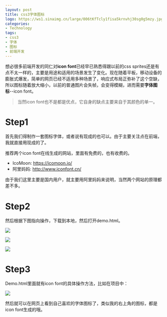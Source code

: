 ```yaml
---
layout: post
title: css3字体图标
logo: https://ws1.sinaimg.cn/large/006tKfTcly1fisa5krnvhj30sg0g5mzy.jpg
categories:
- Technology
tags:
- css3
- 字体
- 图标
- 前端开发
---
```


想必很多前端开发的同仁对**icon font**已经早已熟悉得跟以前的css sprites还是有点不太一样的，主要是用途和适用的场景发生了变化。现在随着平板，移动设备的膨胀式爆发，简单的网页已经不适用多种场景了，响应式布局正弥补了这个空缺，所以图标随着放大缩小，以前的普通图片会失帧，会变得模糊，进而需要**字体图标**--icon font。  

> 当然icon font也不是都是优点，它自身的缺点主要来自于其颜色的单一。

# Step1  
首先我们得制作一套图标字体，或者说有现成的也可以。由于主要关注点在前端，我就直接用现成的了。  

推荐两个icon font在线生成的网站，里面有免费的，也有收费的。

- IcoMoon: <https://icomoon.io/>  
- 阿里妈妈: <http://www.iconfont.cn/>  

由于我们这里主要是国内用户，就主要用阿里妈妈来说明，当然两个网站的原理都差不多。  

# Step2  
然后根据下图指向操作，下载到本地，然后打开demo.html。  

![](https://ws3.sinaimg.cn/large/006tKfTcly1fisa5rsm0bj30sg0mmjy4.jpg)  

![](https://ws2.sinaimg.cn/large/006tKfTcly1fisa5ulqwbj30sg0mmjy4.jpg)  

![](https://ws3.sinaimg.cn/large/006tKfTcly1fisa5zqttij30sg0ma4bj.jpg)  

# Step3
Demo.html里面就有icon font的具体操作方法，比如在项目中：  

![](https://ws2.sinaimg.cn/large/006tKfTcly1fisa66fmofj30lc0sggqx.jpg)  

然后就可以在网页上看到自己喜欢的字体图标了，类似我的右上角的图标，都是icon font生成的哦。
